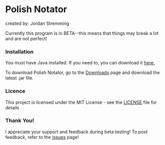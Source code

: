 # Polish Notator #
created by: Jordan Stremming

Currently this program is in BETA--this means that things may break a lot and are not perfect!
### Installation

You must have Java installed. If you need to, you can download it [here.]("http://www.java.com/en/download/")

To download Polish Notator, go to the [Downloads](http://bitbucket.org/Techzune/polish-notator/downloads/) page and download the latest .jar file.
### Licence

This project is licensed under the MIT License - see the [LICENSE](LICENSE) file for details

### Thank You!
I appreciate your support and feedback during beta testing!
To post feedback, refer to the [Issues](http://bitbucket.org/Techzune/polish-notator/issues/) page!